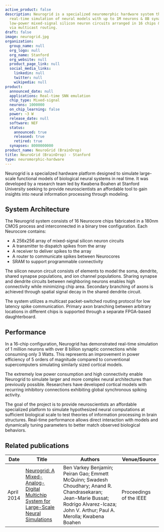 ```yaml
---
active_product: false
description: Neurogrid is a specialized neuromorphic hardware system that enables
  real-time simulation of neural models with up to 1M neurons & 8B synapses using
  low-power mixed-signal silicon neuron circuits arranged in 16 chips & interconnected
  via multicast routing.
draft: false
image: neurogrid.jpg
organization:
  group_name: null
  org_logo: null
  org_name: Stanford
  org_website: null
  product_page_link: null
  social_media_links:
    linkedin: null
    twitter: null
    wikipedia: null
product:
  announced_date: null
  applications: Real-time SNN emulation
  chip_type: Mixed-signal
  neurons: 1000000
  on_chip_learning: false
  power: ~3 W
  release_date: null
  software: NEF
  status:
    announced: true
    released: true
    retired: true
  synapses: 8000000000
product_name: NeuroGrid (BrainDrop)
title: NeuroGrid (BrainDrop) - Stanford
type: neuromorphic-hardware
---
```


Neurogrid is a specialized hardware platform designed to simulate large-scale functional models of biological neural systems in real time. It was developed by a research team led by Kwabena Boahen at Stanford University seeking to provide neuroscientists an affordable tool to gain insights into neural information processing through modeling.

## System Architecture
The Neurogrid system consists of 16 Neurocore chips fabricated in a 180nm CMOS process and interconnected in a binary tree configuration. Each Neurocore contains:

- A 256x256 array of mixed-signal silicon neuron circuits 
- A transmitter to dispatch spikes from the array
- A receiver to deliver spikes to the array  
- A router to communicate spikes between Neurocores
- SRAM to support programmable connectivity

The silicon neuron circuit consists of elements to model the soma, dendrite, shared synapse populations, and ion channel populations. Sharing synapse and dendrite circuits between neighboring neurons enables high connectivity while minimizing chip area. Secondary branching of axons is achieved through spatial signal decay in the shared dendrite circuit.

The system utilizes a multicast packet-switched routing protocol for low latency spike communication. Primary axon branching between arbitrary locations in different chips is supported through a separate FPGA-based daughterboard.  

## Performance

In a 16-chip configuration, Neurogrid has demonstrated real-time simulation of 1 million neurons with over 8 billion synaptic connections while consuming only 3 Watts. This represents an improvement in power efficiency of 5 orders of magnitude compared to conventional supercomputers simulating similarly sized cortical models.

The extremely low power consumption and high connectivity enable Neurogrid to simulate larger and more complex neural architectures than previously possible. Researchers have developed cortical models with recurring inhibitory connections exhibiting global synchronous spiking activity.

The goal of the project is to provide neuroscientists an affordable specialized platform to simulate hypothesized neural computations at sufficient biological scale to test theories of information processing in brain structures. Real-time performance allows direct interaction with models and dynamically tuning parameters to better match observed biological behaviors.

## Related publications
| Date | Title | Authors  | Venue/Source |
|------|-------|----------|------------- |
| April 2014 | [Neurogrid: A Mixed-Analog-Digital Multichip System for Large-Scale Neural Simulations](https://ieeexplore.ieee.org/document/6805187) | Ben Varkey Benjamin; Peiran Gao; Emmett McQuinn; Swadesh Choudhary; Anand R. Chandrasekaran; Jean-Marie Bussat; Rodrigo Alvarez-Icaza; John V. Arthur; Paul A. Merolla; Kwabena Boahen |  Proceedings of the IEEE |